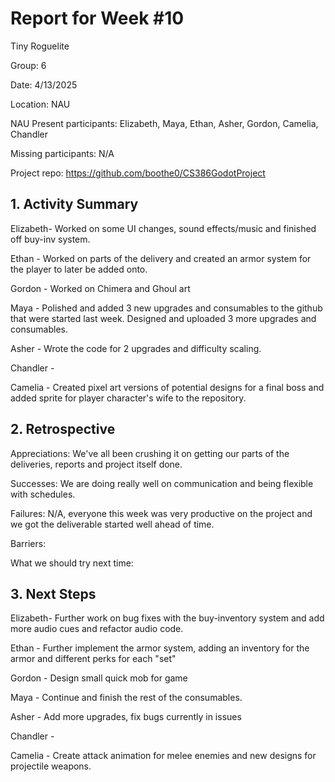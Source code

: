 # Report for Week #10

Tiny Roguelite

Group: 6

Date: 4/13/2025

Location: NAU

NAU Present participants: Elizabeth, Maya, Ethan, Asher, Gordon, Camelia, Chandler 

Missing participants: N/A

Project repo: https://github.com/boothe0/CS386GodotProject

## 1. Activity Summary
Elizabeth- Worked on some UI changes, sound effects/music and finished off buy-inv system.

Ethan - Worked on parts of the delivery and created an armor system for the player to later be added onto.

Gordon - Worked on Chimera and Ghoul art

Maya - Polished and added 3 new upgrades and consumables to the github that were started last week. Designed and uploaded 3 more upgrades and consumables.

Asher - Wrote the code for 2 upgrades and difficulty scaling.

Chandler - 

Camelia - Created pixel art versions of potential designs for a final boss and added sprite for player character's wife to the repository.

## 2. Retrospective

Appreciations: We've all been crushing it on getting our parts of the deliveries, reports and project itself done.

Successes: We are doing really well on communication and being flexible with schedules.

Failures: N/A, everyone this week was very productive on the project and we got the deliverable started well ahead of time.

Barriers: 

What we should try next time: 



## 3. Next Steps
Elizabeth- Further work on bug fixes with the buy-inventory system and add more audio cues and refactor audio code.

Ethan - Further implement the armor system, adding an inventory for the armor and different perks for each "set"

Gordon - Design small quick mob for game

Maya - Continue and finish the rest of the consumables.

Asher - Add more upgrades, fix bugs currently in issues

Chandler - 

Camelia - Create attack animation for melee enemies and new designs for projectile weapons.
